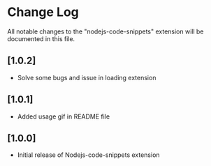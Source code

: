 # Change Log

All notable changes to the "nodejs-code-snippets" extension will be documented in this file.

## [1.0.2]

- Solve some bugs and issue in loading extension

## [1.0.1]

- Added usage gif in README file

## [1.0.0]

- Initial release of Nodejs-code-snippets extension